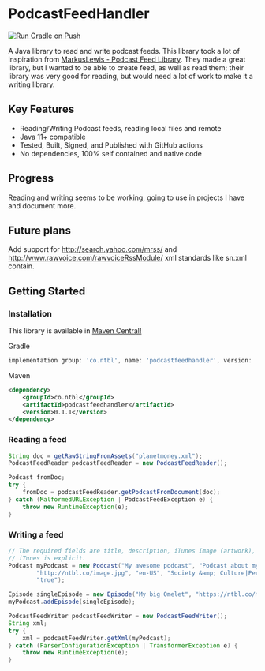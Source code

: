 # PodcastFeedHandler
[![Run Gradle on Push](https://github.com/daberkow/PodcastFeedHandler/actions/workflows/test.yml/badge.svg)](https://github.com/daberkow/PodcastFeedHandler/actions/workflows/test.yml)

A Java library to read and write podcast feeds. This library took a lot of inspiration from [MarkusLewis - Podcast Feed Library](https://github.com/MarkusLewis/Podcast-Feed-Library). They made a great library, but I wanted to be able to create feed, as well as read them; their library was very good for reading, but would need a lot of work to make it a writing library.

## Key Features
* Reading/Writing Podcast feeds, reading local files and remote
* Java 11+ compatible
* Tested, Built, Signed, and Published with GitHub actions
* No dependencies, 100% self contained and native code

## Progress
Reading and writing seems to be working, going to use in projects I have and document more.

## Future plans
Add support for http://search.yahoo.com/mrss/ and http://www.rawvoice.com/rawvoiceRssModule/ xml standards like sn.xml 
contain.

## Getting Started
### Installation

This library is available in [Maven Central!](https://mvnrepository.com/artifact/co.ntbl/podcastfeedhandler)

Gradle
``` groovy
implementation group: 'co.ntbl', name: 'podcastfeedhandler', version: '0.1.1'
```

Maven
``` xml
<dependency>
    <groupId>co.ntbl</groupId>
    <artifactId>podcastfeedhandler</artifactId>
    <version>0.1.1</version>
</dependency>
```

### Reading a feed

``` java
String doc = getRawStringFromAssets("planetmoney.xml");
PodcastFeedReader podcastFeedReader = new PodcastFeedReader();

Podcast fromDoc;
try {
    fromDoc = podcastFeedReader.getPodcastFromDocument(doc);
} catch (MalformedURLException | PodcastFeedException e) {
    throw new RuntimeException(e);
}
```

### Writing a feed

``` java
// The required fields are title, description, iTunes Image (artwork), language, iTunes categories,
// iTunes is explicit.
Podcast myPodcast = new Podcast("My awesome podcast", "Podcast about my breakfast",
        "http://ntbl.co/image.jpg", "en-US", "Society &amp; Culture|Personal Journals",
        "true");

Episode singleEpisode = new Episode("My big Omelet", "https://ntbl.co/media/1.mp3", 9234751L, "audio/mpeg");
myPodcast.addEpisode(singleEpisode);

PodcastFeedWriter podcastFeedWriter = new PodcastFeedWriter();
String xml;
try {
    xml = podcastFeedWriter.getXml(myPodcast);
} catch (ParserConfigurationException | TransformerException e) {
    throw new RuntimeException(e);
}
```
